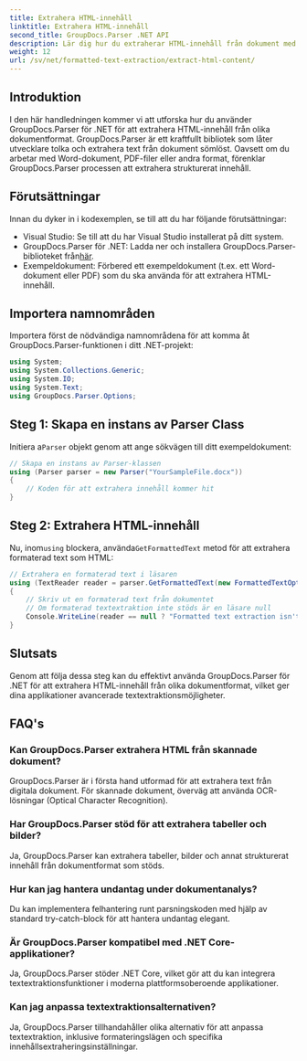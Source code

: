```yaml
---
title: Extrahera HTML-innehåll
linktitle: Extrahera HTML-innehåll
second_title: GroupDocs.Parser .NET API
description: Lär dig hur du extraherar HTML-innehåll från dokument med GroupDocs.Parser för .NET. Lätt att följa handledning med kodexempel och steg-för-steg-vägledning.
weight: 12
url: /sv/net/formatted-text-extraction/extract-html-content/
---
```

## Introduktion
I den här handledningen kommer vi att utforska hur du använder GroupDocs.Parser för .NET för att extrahera HTML-innehåll från olika dokumentformat. GroupDocs.Parser är ett kraftfullt bibliotek som låter utvecklare tolka och extrahera text från dokument sömlöst. Oavsett om du arbetar med Word-dokument, PDF-filer eller andra format, förenklar GroupDocs.Parser processen att extrahera strukturerat innehåll.
## Förutsättningar
Innan du dyker in i kodexemplen, se till att du har följande förutsättningar:
- Visual Studio: Se till att du har Visual Studio installerat på ditt system.
-  GroupDocs.Parser för .NET: Ladda ner och installera GroupDocs.Parser-biblioteket från[här](https://releases.groupdocs.com/parser/net/).
- Exempeldokument: Förbered ett exempeldokument (t.ex. ett Word-dokument eller PDF) som du ska använda för att extrahera HTML-innehåll.

## Importera namnområden
Importera först de nödvändiga namnområdena för att komma åt GroupDocs.Parser-funktionen i ditt .NET-projekt:
```csharp
using System;
using System.Collections.Generic;
using System.IO;
using System.Text;
using GroupDocs.Parser.Options;
```
## Steg 1: Skapa en instans av Parser Class
 Initiera a`Parser` objekt genom att ange sökvägen till ditt exempeldokument:
```csharp
// Skapa en instans av Parser-klassen
using (Parser parser = new Parser("YourSampleFile.docx"))
{
    // Koden för att extrahera innehåll kommer hit
}
```
## Steg 2: Extrahera HTML-innehåll
 Nu, inom`using` blockera, använda`GetFormattedText` metod för att extrahera formaterad text som HTML:
```csharp
// Extrahera en formaterad text i läsaren
using (TextReader reader = parser.GetFormattedText(new FormattedTextOptions(FormattedTextMode.Html)))
{
    // Skriv ut en formaterad text från dokumentet
    // Om formaterad textextraktion inte stöds är en läsare null
    Console.WriteLine(reader == null ? "Formatted text extraction isn't supported" : reader.ReadToEnd());
}
```

## Slutsats
Genom att följa dessa steg kan du effektivt använda GroupDocs.Parser för .NET för att extrahera HTML-innehåll från olika dokumentformat, vilket ger dina applikationer avancerade textextraktionsmöjligheter.

## FAQ's
### Kan GroupDocs.Parser extrahera HTML från skannade dokument?
GroupDocs.Parser är i första hand utformad för att extrahera text från digitala dokument. För skannade dokument, överväg att använda OCR-lösningar (Optical Character Recognition).
### Har GroupDocs.Parser stöd för att extrahera tabeller och bilder?
Ja, GroupDocs.Parser kan extrahera tabeller, bilder och annat strukturerat innehåll från dokumentformat som stöds.
### Hur kan jag hantera undantag under dokumentanalys?
Du kan implementera felhantering runt parsningskoden med hjälp av standard try-catch-block för att hantera undantag elegant.
### Är GroupDocs.Parser kompatibel med .NET Core-applikationer?
Ja, GroupDocs.Parser stöder .NET Core, vilket gör att du kan integrera textextraktionsfunktioner i moderna plattformsoberoende applikationer.
### Kan jag anpassa textextraktionsalternativen?
Ja, GroupDocs.Parser tillhandahåller olika alternativ för att anpassa textextraktion, inklusive formateringslägen och specifika innehållsextraheringsinställningar.